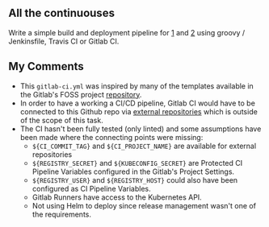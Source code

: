 ## All the continuouses

Write a simple build and deployment pipeline for [1](../1) and [2](../2) using groovy / Jenkinsfile, Travis CI or Gitlab CI.

## My Comments

- This `gitlab-ci.yml` was inspired by many of the templates available in the Gitlab's FOSS project [repository](https://gitlab.com/gitlab-org/gitlab-foss/-/tree/master/lib/gitlab/ci/templates).
- In order to have a working a CI/CD pipeline, Gitlab CI would have to be connected to this Github repo via [external repositories](https://docs.gitlab.com/ee/ci/ci_cd_for_external_repos/) which is outside of the scope of this task.
- The CI hasn't been fully tested (only linted) and some assumptions have been made where the connecting points were missing:
    - `${CI_COMMIT_TAG}` and `${CI_PROJECT_NAME}` are available for external repositories 
    - `${REGISTRY_SECRET}` and `${KUBECONFIG_SECRET}` are Protected CI Pipeline Variables configured in the Gitlab's Project Settings.
    - `${REGISTRY_USER}` and `${REGISTRY_HOST}` could also have been configured as CI Pipeline Variables.
    - Gitlab Runners have access to the Kubernetes API.
    - Not using Helm to deploy since release management wasn't one of the requirements.